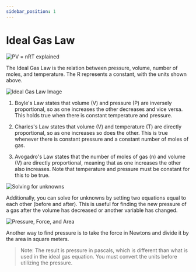```yaml
---
sidebar_position: 1
---
```


# Ideal Gas Law

![PV = nRT explained](/img/chemistry/pv-nrt.jpg)

The Ideal Gas Law is the relation between pressure, volume, number of moles, and temperature. The R represents a constant, with the units shown above.

![Ideal Gas Law Image](/img/chemistry/ideal-gas-law.jpg)

1. Boyle's Law states that volume (V) and pressure (P) are inversely proportional, so as one increases the other decreases and vice versa. This holds true when there is constant temperature and pressure. 

1. Charles's Law states that volume (V) and temperature (T) are directly proportional, so as one increases so does the other. This is true whenever there is constant pressure and a constant number of moles of gas.

1. Avogadro's Law states that the number of moles of gas (n) and volume (V) are directly proportional, meaning that as one increases the other also increases. Note that temperature and pressure must be constant for this to be true.

![Solving for unknowns](/img/chemistry/equations-equal.jpg)

Additionally, you can solve for unknowns by setting two equations equal to each other (before and after). This is useful for finding the new pressure of a gas after the volume has decreased or another variable has changed.

![Pressure, Force, and Area](/img/chemistry/pressure-force-area.jpg)

Another way to find pressure is to take the force in Newtons and divide it by the area in square meters.

> Note: The result is pressure in pascals, which is different than what is used in the ideal gas equation. You must convert the units before utilizing the pressure.